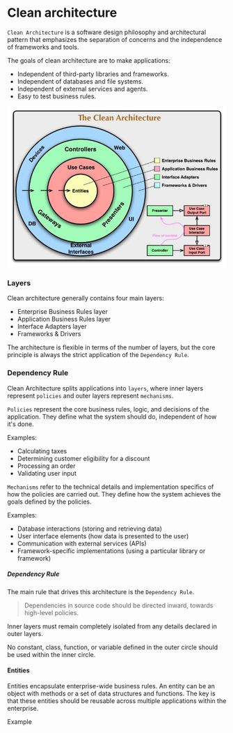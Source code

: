 # Clean architecture

`Clean Architecture` is a software design philosophy and architectural pattern that emphasizes the separation of concerns and the independence of frameworks and tools. 

The goals of clean architecture are to make applications:

- Independent of third-party libraries and frameworks.
- Independent of databases and file systems.
- Independent of external services and agents.
- Easy to test business rules.

![clean arhitecture](images/clean-arhitecture.jpg)

### Layers

Clean architecture generally contains four main layers:

- Enterprise Business Rules layer
- Application Business Rules layer
- Interface Adapters layer
- Frameworks & Drivers

The architecture is flexible in terms of the number of layers, but the core principle is always the strict application of the `Dependency Rule`.

### Dependency Rule
Clean Architecture splits applications into `layers`, where inner layers represent `policies` and outer layers represent `mechanisms`.

`Policies` represent the core business rules, logic, and decisions of the application. They define what the system should do, independent of how it's done.   

Examples:
- Calculating taxes
- Determining customer eligibility for a discount
- Processing an order   
- Validating user input

`Mechanisms` refer to the technical details and implementation specifics of how the policies are carried out. They define how the system achieves the goals defined by the policies.

Examples:
- Database interactions (storing and retrieving data)
- User interface elements (how data is presented to the user)
- Communication with external services (APIs)
- Framework-specific implementations (using a particular library or framework)

##### Dependency Rule
The main rule that drives this architecture is the `Dependency Rule`.
> Dependencies in source code should be directed inward, towards high-level policies.

Inner layers must remain completely isolated from any details declared in outer layers.

No constant, class, function, or variable defined in the outer circle should be used within the inner circle.


#### Entities

Entities encapsulate enterprise-wide business rules. An entity can be an object with methods or a set of data structures and functions. The key is that these entities should be reusable across multiple applications within the enterprise.

Example

<hidden style="display:none">
@startuml

interface IEntity
interface IAggregateRootEntity

IEntity <|-- IAggregateRootEntity

class CustomerEntity {
  Guid id 
  Address address 
  string firstName 
  string secondName 

  void ChangeName(string firstName, string secondName)
  void UpdateCustomerAddress(Address address)
}
IAggregateRootEntity <|-- CustomerEntity

class Address {
  string country
  string city
  string address

  Address(string country, string city, string address)
}

CustomerEntity *-- Address

class OrderEntity
{
  Guid id
  Guid custromerId
  IReadOnlyList<Guid> ProductIds
  decimal totalPrice 
  Discount discount

  void MakeDicount(decimal discount)
  void AddProduct(Guid productId) 
}

IAggregateRootEntity <|-- OrderEntity

class DiscountEntity{
  Guid id
  decimal discount
  void MakeDicount(decimal discount)
}

IEntity <|-- DiscountEntity
OrderEntity *-- DiscountEntity

class ProductEntity{
  id: Guid
  name: string 
  price: decimal

  void ChangePrice(decimal price)
}

IAggregateRootEntity <|-- ProductEntity

@enduml
</hidden>

![Entities](images/Entities.png)

#### Use Cases

This layer houses the *application-specific logic*. It organizes the flow of data into the Entities. After the Entities apply business rules on the data within the Entities layer, the Use Case layer passes out the handled data to the outer layer.

Any changes in `Application Business Rules layer` will not affect code in `Enterprise Business Rules layer`.

At the same time, the `Application Business Rules layer` knows nothing about outer layers. <br>
This layer operates on interfaces, whose implementations reside in other layers.<br>
It doesn't know about how the `ImageService` saves images or how the `AppDbContext` saves data in the database.


Example

<hidden style="display:none">
@startuml

package TodoUseCases{

  package InputPorts{
    interface ITodoService{
      Task<(ITodoPresenter TodoPresenter, ITodoReportPresenter TodoReportPresenter)> ShowTodosQueue();
      Task CreateTodoCommand(string title);
      Task DeleteTodoCommand(Guid id);
      Task UpdateTodoTitleCommand(UpdateTodoTitleRequestModel updateTodoTitleRequestModel);
    }
  }


  class TodoService{    
   TodoService(ITodoContext todoContext, ITodoPresenter todoPresenter, ITodoReportPresenter todoReportPresenter) 
    Task<(ITodoPresenter TodoPresenter, ITodoReportPresenter TodoReportPresenter)> ShowTodosQueue();
    Task CreateTodoCommand(string title);
    Task DeleteTodoCommand(Guid id);
    Task UpdateTodoTitleCommand(UpdateTodoTitleRequestModel updateTodoTitleRequestModel);
  }

  ITodoService <|-- TodoService
}
@enduml
</hidden>
![Use Cases](images/UseCases.png)


### Interface Adapters

The `Interface Adapters layer` acts as a bridge between external resources (like the Web or a Database) and the `Application Business Rules layer`, converting data into a format that the `Application Business Rules layer` can understand.<br>
For the `Web`: This layer can contain code related to the MVC pattern, including controllers, views, and models.<br>
For the `Database`: This layer can contain code that loads data from the Database.<br>
For the `external service`: This layer can contain code that interacts with services from other web applications.

Example

<hidden style="display:none">
@startuml

package Gateways{

  package MSSqlDatabase{
    class TodoContext{
      DbSet<Todo> Todo { get; set; }
      Task SaveChangesAsync();
      bool DatabaseEnsureCreated();
    }
  }

  package ExternalWebServices{
    class ImageService{
      byte[] LoadImage(Guid imageId)
    }
  }
}

package Controllers{
  class TodoController{
    async Task<IActionResult> Add(AddTodoInputModel model)
  }
}

package Presenters{
  class TodoPresenter{
    void SetTodos(TodosResponseModel todosResponseModel);
    TodoViewModel TodoViewModel()
  }
}

Gateways -[hidden]-> Controllers
Gateways -[hidden]-> Presenters

@enduml
</hidden>

![Interface Adapters](images/Interface_Adapters.png)

### Frameworks & Drivers

The outermost layer is generally composed of frameworks and tools, such as the Database and the Web Framework. Typically, this layer requires only minimal 'glue code' to interface with the next inner circle.

### Control flow

**Request from the UI**: A user interacts with the user interface, triggering a request. This could be anything, like clicking a button or submitting a form.   

**Controller**: The request is received by a controller in the `Presentation layer`. The controller's job is to translate the request into a format that the `Use Case` layer can understand. It doesn't contain any business logic itself.   

**Use Case**: The controller calls a specific `Use Case` in the `Application layer`. This `Use Case` encapsulates the business logic for that particular request. It orchestrates the necessary actions, potentially interacting with entities in the `Domain layer`.   

**Entities**: The `Use Case` might interact with entities in the `Domain layer`. `Entities` represent the core concepts of the application and contain business logic related to those concepts.   

**Data Access**: If the `Use Case` needs to retrieve or store data, it will interact with an interface in the `Application layer`, which handles the specifics of data access (e.g., database, API), and which implementation resides in the `Infrastructure layer`.   

**Presenter**: Once the `Use Case` has completed its work, it passes the *results*(data) to a `Presenter` in the `Presentation layer`. The `Presenter's` job is to **format the data** in a way that the UI can understand.   

**UI Update**: The `Presenter` updates the UI with the results of the Use Case.

![clean arhitecture control flow](images/clean_arhitecture_control_flow.drawio.png)

Presenters, gateways, and controllers are just plugins to the application.

![Clean arhitecture control flow UML diagram](images/CleanArhitecture_ControlFlow_UML.drawio.png)

### Code Example

#### ASP .NET Core MVC(with Razor) Example of the TODO web application

[clean-architecture-example of TODO application](https://github.com/ichensky/clean-architecture-example/)


##### Domain Layer
![Domain Layer](images/code-example/DomainLayer.png)

The domain layer contains entities (models like the Todo model) that encapsulate enterprise business rules.<br>
This layer also includes input/output port interfaces.<br>
Domain layer library doesn't have any dependecies to the libraries from other libraries in this project.<br>
The domain layer library has no dependencies on other libraries in this project.

##### Application Layer

![Application Layer](images/code-example/ApplicationLayer.png)

The application layer contains use case interactors.<br>
The TodoService interactor calls methods from input/output port plugins.

The interactor specifies not only **how** the UI is updated and **what** data is saved or provided to the UI, but also **when** the data will be available.

The application layer has a dependency on the domain layer.

```csharp
public class TodoService(ITodoContext todoContext, ITodoPresenter todoPresenter, ITodoReportPresenter todoReportPresenter) : ITodoService
{
    public async Task<(ITodoPresenter, ITodoReportPresenter)> ShowTodosQueue()
    {
        var todo = await todoContext.Todo.AsNoTracking().OrderByDescending(todo => todo.Date).ToListAsync();

        var todosResponseModel = new TodosResponseModel(todo);

        todoPresenter.SetTodos(todosResponseModel);
        todoReportPresenter.SetTodos(todosResponseModel);

        return (todoPresenter, todoReportPresenter);
    }

    public async Task CreateTodoCommand(string title)
    {
        var todo = new Todo(title);

        todoContext.Todo.Add(todo);

        await todoContext.SaveChangesAsync();
    }
    ...
}
```

##### Infrastructure Layer

![Infrastructure Layer](images/code-example/InfrastructureLayer.png)

The infrastructure layer contains gateways to interact with external resources, such as databases and services.

The infrastructure layer has a dependency on the domain layer.

```csharp
public class TodoContext : DbContext, ITodoContext
{
    public DbSet<Todo> Todo { get; set; }

    public Task SaveChangesAsync()
    {
        return base.SaveChangesAsync();
    }
    ...
}

```

##### Presentation Layer

![Presentation Layer](images/code-example/PresentersLayer.png)

The presentation layer consists of `Presenters` that implement `Output Port` interfaces and adapt `Response Models` to `View models`, which are then passed or bound to the View.<br>

The infrastructure layer has a dependency on the domain and application layers.

```csharp
public class TodoPresenter : ITodoPresenter
{
    private TodosResponseModel? todosResponseModel;

    public void SetTodos(TodosResponseModel todosResponseModel)
    {
        this.todosResponseModel = todosResponseModel;
    }

    public TodoViewModel TodoViewModel()
    {
        if (todosResponseModel is null)
        {
            return new TodoViewModel
            {
                Title = string.Empty,
                Todos = []
            };
        }

        return new TodoViewModel
        {
            Title = string.Empty,
            Todos = [.. todosResponseModel.Todos.Select(todo => new TodoDto(
                todo.Id,
                todo.Title.FirstCharToUpper(),
                todo.Date.ToString("yyyy-MM-dd.hh:mm")))]
        };
    }
}
```

##### Controllers Layer

![Controllers Layer](images/code-example/ControllersLayer.png)

This layer contains the main application code that starts and configures the application, and includes controllers that handle HTTP requests. Ideally, the controllers layer should be separated into a distinct library, but for simplicity, this is omitted.

Because this application doesn't use web sockets or polling to bind view models to the view, and returns an HTML page in the same request/response, the controllers layer has a dependency on the `presentation layer` library, slightly violating `Clean Architecture`.

Here the controller calls the application layer to execute application logic, then calls a presenter to generate a view model, and passes it to the Razor Engine, which converts it to an HTML page. 


```csharp
public class TodoController(ITodoService todoService) : Controller
{
    public async Task<IActionResult> Index()
    {
        return await ShowIndexView();
    }

    [HttpPost]
    public async Task<IActionResult> Add(AddTodoInputModel model)
    {
        await todoService.CreateTodoCommand(model.Title);

        return await ShowIndexView();
    }

    [HttpPost]
    public async Task<IActionResult> Delete(DeleteTodoInputModel model)
    {
        await todoService.DeleteTodoCommand(model.Id);

        return await ShowIndexView();
    }

    private async Task<IActionResult> ShowIndexView()
    {
        var todoPresenter = await GetTodoPresenter(todoService);

        var viewModel = todoPresenter.TodoViewModel();

        return View("Index", viewModel);
    }

    private static async Task<TodoPresenter> GetTodoPresenter(ITodoService todoService)
    {
        var presenters = await todoService.ShowTodosQueue();

        if (presenters.TodoPresenter is not TodoPresenter todoPresenter)
        {
            throw new InvalidOperationException("Invalid presenter");
        }

        return todoPresenter;
    }
}
``` 


